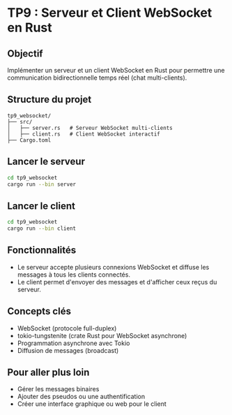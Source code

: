 # TP9 : Serveur et Client WebSocket en Rust

## Objectif

Implémenter un serveur et un client WebSocket en Rust pour permettre une communication bidirectionnelle temps réel (chat multi-clients).

## Structure du projet

```
tp9_websocket/
├── src/
│   ├── server.rs   # Serveur WebSocket multi-clients
│   ├── client.rs   # Client WebSocket interactif
├── Cargo.toml
```

## Lancer le serveur

```sh
cd tp9_websocket
cargo run --bin server
```

## Lancer le client

```sh
cd tp9_websocket
cargo run --bin client
```

## Fonctionnalités
- Le serveur accepte plusieurs connexions WebSocket et diffuse les messages à tous les clients connectés.
- Le client permet d'envoyer des messages et d'afficher ceux reçus du serveur.

## Concepts clés
- WebSocket (protocole full-duplex)
- tokio-tungstenite (crate Rust pour WebSocket asynchrone)
- Programmation asynchrone avec Tokio
- Diffusion de messages (broadcast)

## Pour aller plus loin
- Gérer les messages binaires
- Ajouter des pseudos ou une authentification
- Créer une interface graphique ou web pour le client 